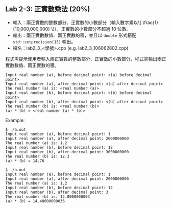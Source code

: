 ## Lab 2-3: 正實數乘法 (20%)

* 輸入：兩正實數的整數部分、正實數的小數部分（輸入數字乘以\\( \frac{1}{10,000,000,000} \\)），正實數的小數部分不超過 10 位數。
* 輸出：兩正實數數值、兩正實數的積，並且以 `double` 形式搭配 `std::setprecision(15)` 輸出。
* 檔名：lab2_3_<學號>.cpp (e.g. lab2_3_106062802.cpp)

程式需提示使用者輸入兩正實數的整數部分、正實數的小數部分，程式需輸出兩正實數數值、兩正實數的積。

```text
Input real number (a), before decimal point: <(a) before decimal point>
Input real number (a), after decimal point: <(a) after decimal point>
The real number (a) is: <real number (a)>
Input real number (b), before decimal point: <(b) before decimal point>
Input real number (b), after decimal point: <(b) after decimal point>
The real number (b) is: <real number (b)>
(a) * (b) = <real number (a) * (b)>
```

Example:

```console
$ ./a.out
Input real number (a), before decimal point: 1
Input real number (a), after decimal point: 2000000000
The real number (a) is: 1.2
Input real number (b), before decimal point: 12
Input real number (b), after decimal point: 3000000000
The real number (b) is: 12.3
(a) * (b) = 14.76

$ ./a.out
Input real number (a), before decimal point: 1
Input real number (a), after decimal point: 2000000000
The real number (a) is: 1.2
Input real number (b), before decimal point: 12
Input real number (b), after decimal point: 3
The real number (b) is: 12.0000000003
(a) * (b) = 14.40000000036
```
